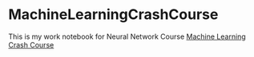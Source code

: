 # MachineLearningCrashCourse


This is my work notebook for Neural Network Course [Machine Learning Crash Course](https://developers.google.com/machine-learning/crash-course)
